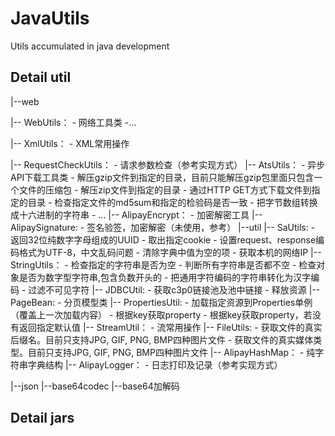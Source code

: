 # JavaUtils
Utils accumulated in java development

## Detail util

|--web

  |-- WebUtils：
		- 网络工具类
		-...
		
  |-- XmlUtils：
		- XML常用操作
		
  |-- RequestCheckUtils：
		- 请求参数检查（参考实现方式）
  |-- AtsUtils：
		- 异步API下载工具类
		- 解压gzip文件到指定的目录，目前只能解压gzip包里面只包含一个文件的压缩包
		- 解压zip文件到指定的目录
		- 通过HTTP GET方式下载文件到指定的目录
		- 检查指定文件的md5sum和指定的检验码是否一致
		- 把字节数组转换成十六进制的字符串
		- ...
  |-- AlipayEncrypt：
		- 加密解密工具
  |-- AlipaySignature:
		- 签名验签，加密解密（未使用，参考）
|--util
  |-- SaUtils: 
		- 返回32位纯数字字母组成的UUID
		- 取出指定cookie
		- 设置request、response编码格式为UTF-8，中文乱码问题
		- 清除字典中值为空的项
		- 获取本机的网络IP
  |-- StringUtils：
		- 检查指定的字符串是否为空
		- 判断所有字符串是否都不空
		- 检查对象是否为数字型字符串,包含负数开头的
		- 把通用字符编码的字符串转化为汉字编码
		- 过滤不可见字符
  |-- JDBCUtil:
		- 获取c3p0链接池及池中链接
		- 释放资源
  |-- PageBean:
		- 分页模型类
  |-- PropertiesUtil:
		- 加载指定资源到Properties单例（覆盖上一次加载内容）
		- 根据key获取property
		- 根据key获取property，若没有返回指定默认值
  |-- StreamUtil：
		- 流常用操作
  |-- FileUtils:
		- 获取文件的真实后缀名。目前只支持JPG, GIF, PNG, BMP四种图片文件
		- 获取文件的真实媒体类型。目前只支持JPG, GIF, PNG, BMP四种图片文件
  |-- AlipayHashMap：
		- 纯字符串字典结构
  |-- AlipayLogger：
		- 日志打印及记录（参考实现方式）
		
|--json
|--base64codec
  |--base64加解码
  
 ## Detail jars
